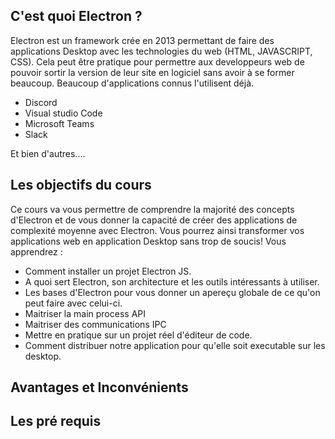 
## C'est quoi Electron ? 

Electron est un framework crée en 2013 permettant de faire des applications Desktop avec les technologies du web (HTML, JAVASCRIPT, CSS).
Cela peut être pratique pour permettre aux developpeurs web de pouvoir sortir la version de leur site en logiciel sans avoir à se former beaucoup.
Beaucoup d'applications connus l'utilisent déjà.
<ul>
<li> Discord </li>
<li> Visual studio Code </li>
<li> Microsoft Teams </li>
<li> Slack </li>
</ul>
Et bien d'autres....

##  Les objectifs du cours  

Ce cours va vous permettre de comprendre la majorité des concepts d'Electron et de vous donner la capacité de créer des applications de complexité moyenne avec Electron.
Vous pourrez ainsi transformer vos applications web en application Desktop sans trop de soucis!
Vous apprendrez :
- Comment installer un projet Electron JS.
- A quoi sert Electron, son architecture et les outils intéressants à utiliser.
- Les bases d'Electron pour vous donner un apereçu globale de ce qu'on peut faire avec celui-ci.
- Maitriser la main process API
- Maitriser des communications IPC
- Mettre en pratique sur un projet réel d'éditeur de code.
- Comment distribuer notre application pour qu'elle soit executable sur les desktop.

## Avantages et Inconvénients 


## Les pré requis 


